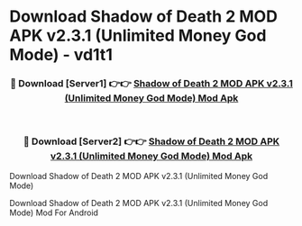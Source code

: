 # Download Shadow of Death 2 MOD APK v2.3.1 (Unlimited Money God Mode) - vd1t1


<div align="center">
<h3>🔴 Download [Server1] 👉👉 <a href="https://apk-comot.site?title=Shadow_of_Death_2_MOD_APK_v2.3.1_(Unlimited_Money_God_Mode)">Shadow of Death 2 MOD APK v2.3.1 (Unlimited Money God Mode) Mod Apk</a></h3><br>
<h3>🔴 Download [Server2] 👉👉 <a href="https://apk-comot.site?title=Shadow_of_Death_2_MOD_APK_v2.3.1_(Unlimited_Money_God_Mode)">Shadow of Death 2 MOD APK v2.3.1 (Unlimited Money God Mode) Mod Apk</a></h3>
</div>



Download Shadow of Death 2 MOD APK v2.3.1 (Unlimited Money God Mode) 

Download Shadow of Death 2 MOD APK v2.3.1 (Unlimited Money God Mode) Mod For Android